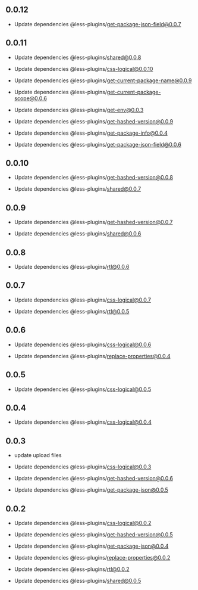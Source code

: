 ## 0.0.12

- Update dependencies @less-plugins/get-package-json-field@0.0.7

## 0.0.11

- Update dependencies @less-plugins/shared@0.0.8

- Update dependencies @less-plugins/css-logical@0.0.10

- Update dependencies @less-plugins/get-current-package-name@0.0.9

- Update dependencies @less-plugins/get-current-package-scope@0.0.6

- Update dependencies @less-plugins/get-env@0.0.3

- Update dependencies @less-plugins/get-hashed-version@0.0.9

- Update dependencies @less-plugins/get-package-info@0.0.4

- Update dependencies @less-plugins/get-package-json-field@0.0.6

## 0.0.10

- Update dependencies @less-plugins/get-hashed-version@0.0.8

- Update dependencies @less-plugins/shared@0.0.7

## 0.0.9

- Update dependencies @less-plugins/get-hashed-version@0.0.7

- Update dependencies @less-plugins/shared@0.0.6

## 0.0.8

- Update dependencies @less-plugins/rtl@0.0.6

## 0.0.7

- Update dependencies @less-plugins/css-logical@0.0.7

- Update dependencies @less-plugins/rtl@0.0.5

## 0.0.6

- Update dependencies @less-plugins/css-logical@0.0.6

- Update dependencies @less-plugins/replace-properties@0.0.4

## 0.0.5

- Update dependencies @less-plugins/css-logical@0.0.5

## 0.0.4

- Update dependencies @less-plugins/css-logical@0.0.4

## 0.0.3

- update upload files

- Update dependencies @less-plugins/css-logical@0.0.3

- Update dependencies @less-plugins/get-hashed-version@0.0.6

- Update dependencies @less-plugins/get-package-json@0.0.5

## 0.0.2

- Update dependencies @less-plugins/css-logical@0.0.2

- Update dependencies @less-plugins/get-hashed-version@0.0.5

- Update dependencies @less-plugins/get-package-json@0.0.4

- Update dependencies @less-plugins/replace-properties@0.0.2

- Update dependencies @less-plugins/rtl@0.0.2

- Update dependencies @less-plugins/shared@0.0.5

